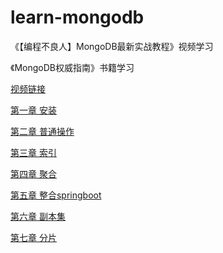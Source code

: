 # learn-mongodb
《【编程不良人】MongoDB最新实战教程》视频学习

《MongoDB权威指南》书籍学习

[视频链接](https://www.bilibili.com/video/BV1vL4y1J7i3)

[第一章 安装](a-install/README.md)

[第二章 普通操作](b-ordinary-operation/README.md)

[第三章 索引](c-index/README.md)

[第四章 聚合](d-aggregate/README.md)

[第五章 整合springboot](e-springboot/README.md)

[第六章 副本集](f-replica-set/README.md)

[第七章 分片](g-sharding-cluster/README.md)

